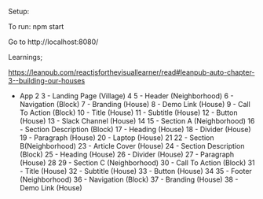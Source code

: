 Setup: 

To run: 
 npm start

Go to 
 http://localhost:8080/

Learnings;

https://leanpub.com/reactjsforthevisuallearner/read#leanpub-auto-chapter-3--building-our-houses


- App
 2 
 3       - Landing Page (Village)
 4 
 5         - Header (Neighborhood)
 6             - Navigation (Block)
 7               - Branding (House)
 8               - Demo Link (House)
 9             - Call To Action (Block)
10               - Title (House)
11               - Subtitle (House)
12               - Button (House)
13             - Slack Channel (House)
14 
15        - Section A (Neighborhood)
16            - Section Description (Block)
17              - Heading (House)
18              - Divider (House)
19              - Paragraph (House)
20            - Laptop (House)
21 
22        - Section B(Neighborhood)
23          - Article Cover (House)
24          - Section Description (Block)
25            - Heading (House)
26            - Divider (House)
27            - Paragraph (House)
28 
29        - Section C (Neighborhood)
30          - Call To Action (Block)
31             - Title (House)
32             - Subtitle (House)
33             - Button (House)
34 
35        - Footer (Neighborhood)
36          - Navigation (Block)
37             - Branding (House)
38             - Demo Link (House)